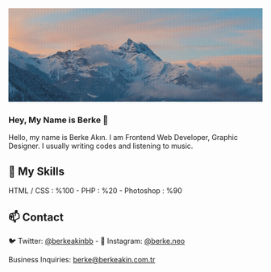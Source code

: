 <img src="https://raw.githubusercontent.com/berkeakin/berkeakin/master/Github2.gif">

### Hey, My Name is Berke 👋

Hello, my name is Berke Akın. I am Frontend Web Developer, Graphic Designer. I usually writing codes and listening to music.

## 💪 My Skills

HTML / CSS : %100 - PHP : %20 - Photoshop : %90 

## 📫 Contact

🐦 Twitter: [@berkeakinbb](https://twitter.com/berkeakinbb) - 🤳 Instagram: [@berke.neo](https://www.instagram.com/berke.neo/)

Business Inquiries: berke@berkeakin.com.tr
